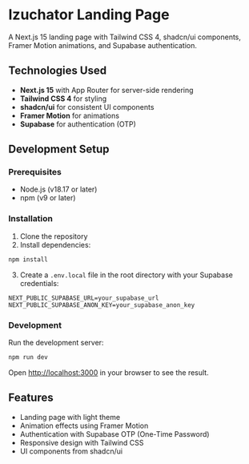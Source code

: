 # Izuchator Landing Page

A Next.js 15 landing page with Tailwind CSS 4, shadcn/ui components, Framer Motion animations, and Supabase authentication.

## Technologies Used

- **Next.js 15** with App Router for server-side rendering
- **Tailwind CSS 4** for styling
- **shadcn/ui** for consistent UI components
- **Framer Motion** for animations
- **Supabase** for authentication (OTP)

## Development Setup

### Prerequisites

- Node.js (v18.17 or later)
- npm (v9 or later)

### Installation

1. Clone the repository
2. Install dependencies:

```bash
npm install
```

3. Create a `.env.local` file in the root directory with your Supabase credentials:

```
NEXT_PUBLIC_SUPABASE_URL=your_supabase_url
NEXT_PUBLIC_SUPABASE_ANON_KEY=your_supabase_anon_key
```

### Development

Run the development server:

```bash
npm run dev
```

Open [http://localhost:3000](http://localhost:3000) in your browser to see the result.

## Features

- Landing page with light theme
- Animation effects using Framer Motion
- Authentication with Supabase OTP (One-Time Password)
- Responsive design with Tailwind CSS
- UI components from shadcn/ui
